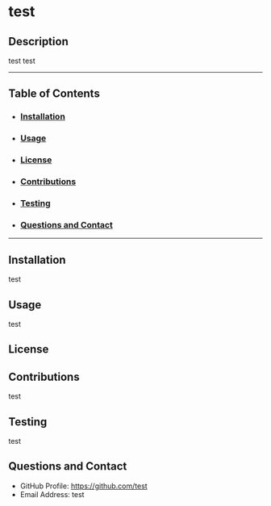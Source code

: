 # test

## Description

test test

---

## Table of Contents

- ### [Installation](#installation)

- ### [Usage](#usage)

- ### [License](#license)

- ### [Contributions](#contributions)

- ### [Testing](#testing)

- ### [Questions and Contact](#questions-and-contact)

---

## Installation

test

## Usage

test

## License

## Contributions

test

## Testing

test

## Questions and Contact

- GitHub Profile: https://github.com/test
- Email Address: test
